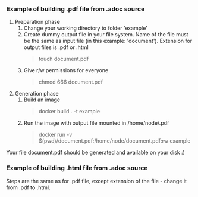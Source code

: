 ### Example of building .pdf file from .adoc source

1. Preparation phase
   1. Change your working directory to folder 'example'
   2. Create dummy output file in your file system. Name of the file must be the same as input file (in this example: 'document'). Extension for output files is .pdf or .html
      > touch document.pdf
   3. Give r/w permissions for everyone
      > chmod 666 document.pdf
2. Generation phase
   1. Build an image
      > docker build . -t example
   2. Run the image with output file mounted in /home/node/<nameOfTheFile>.pdf
      > docker run -v $(pwd)/document.pdf:/home/node/document.pdf:rw example
      
Your file document.pdf should be generated and available on your disk :)

### Example of building .html file from .adoc source
Steps are the same as for .pdf file, except extension of the file - change it from .pdf to .html. 
